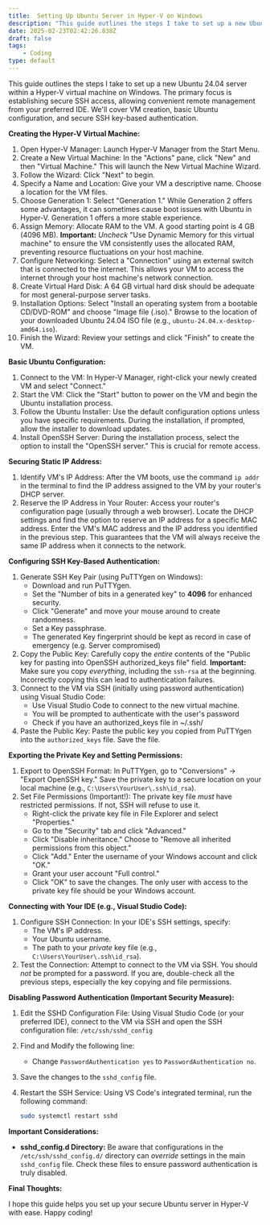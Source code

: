 ```yaml
---
title:  Setting Up Ubuntu Server in Hyper-V on Windows
description: "This guide outlines the steps I take to set up a new Ubuntu 24.04 server within a Hyper-V virtual machine on Windows. The primary focus is establishing secure SSH access, allowing convenient remote management from your preferred IDE. We'll cover VM creation, basic Ubuntu configuration, and secure SSH key-based authentication."
date: 2025-02-23T02:42:26.838Z
draft: false
tags:
    - Coding
type: default
---
```


This guide outlines the steps I take to set up a new Ubuntu 24.04 server within a Hyper-V virtual machine on Windows. The primary focus is establishing secure SSH access, allowing convenient remote management from your preferred IDE. We'll cover VM creation, basic Ubuntu configuration, and secure SSH key-based authentication.

**Creating the Hyper-V Virtual Machine:**

1.  Open Hyper-V Manager: Launch Hyper-V Manager from the Start Menu.
2.  Create a New Virtual Machine: In the "Actions" pane, click "New" and then "Virtual Machine." This will launch the New Virtual Machine Wizard.
3.  Follow the Wizard: Click "Next" to begin.
4.  Specify a Name and Location: Give your VM a descriptive name. Choose a location for the VM files.
5.  Choose Generation 1: Select "Generation 1." While Generation 2 offers some advantages, it can sometimes cause boot issues with Ubuntu in Hyper-V. Generation 1 offers a more stable experience.
6.  Assign Memory: Allocate RAM to the VM. A good starting point is 4 GB (4096 MB). **Important:** *Uncheck* "Use Dynamic Memory for this virtual machine" to ensure the VM consistently uses the allocated RAM, preventing resource fluctuations on your host machine.
7.  Configure Networking: Select a "Connection" using an external switch that is connected to the internet. This allows your VM to access the internet through your host machine's network connection.
8.  Create Virtual Hard Disk: A 64 GB virtual hard disk should be adequate for most general-purpose server tasks.
9.  Installation Options: Select "Install an operating system from a bootable CD/DVD-ROM" and choose "Image file (.iso)." Browse to the location of your downloaded Ubuntu 24.04 ISO file (e.g., `ubuntu-24.04.x-desktop-amd64.iso`).
10. Finish the Wizard: Review your settings and click "Finish" to create the VM.

**Basic Ubuntu Configuration:**

1.  Connect to the VM: In Hyper-V Manager, right-click your newly created VM and select "Connect."
2.  Start the VM: Click the "Start" button to power on the VM and begin the Ubuntu installation process.
3.  Follow the Ubuntu Installer: Use the default configuration options unless you have specific requirements. During the installation, if prompted, allow the installer to download updates.
4.  Install OpenSSH Server: During the installation process, select the option to install the "OpenSSH server." This is crucial for remote access.

**Securing Static IP Address:**

1.  Identify VM's IP Address: After the VM boots, use the command `ip addr` in the terminal to find the IP address assigned to the VM by your router's DHCP server.
2.  Reserve the IP Address in Your Router: Access your router's configuration page (usually through a web browser). Locate the DHCP settings and find the option to reserve an IP address for a specific MAC address. Enter the VM's MAC address and the IP address you identified in the previous step. This guarantees that the VM will always receive the same IP address when it connects to the network.

**Configuring SSH Key-Based Authentication:**

1.  Generate SSH Key Pair (using PuTTYgen on Windows):
    *   Download and run PuTTYgen.
    *   Set the "Number of bits in a generated key" to **4096** for enhanced security.
    *   Click "Generate" and move your mouse around to create randomness.
    *   Set a Key passphrase.
    *   The generated Key fingerprint should be kept as record in case of emergency (e.g. Server compromised)
2.  Copy the Public Key: Carefully copy the *entire* contents of the "Public key for pasting into OpenSSH authorized_keys file" field. **Important:** Make sure you copy *everything*, including the `ssh-rsa` at the beginning. Incorrectly copying this can lead to authentication failures.
3.  Connect to the VM via SSH (initially using password authentication) using Visual Studio Code:
    *   Use Visual Studio Code to connect to the new virtual machine.
    *   You will be prompted to authenticate with the user's password
    *   Check if you have an authorized_keys file in ~/.ssh/
4.  Paste the Public Key: Paste the public key you copied from PuTTYgen into the `authorized_keys` file. Save the file.

**Exporting the Private Key and Setting Permissions:**

1.  Export to OpenSSH Format: In PuTTYgen, go to "Conversions" -> "Export OpenSSH key." Save the private key to a secure location on your local machine (e.g., `C:\Users\YourUser\.ssh\id_rsa`).
2.  Set File Permissions (Important!): The private key file *must* have restricted permissions. If not, SSH will refuse to use it.
    *   Right-click the private key file in File Explorer and select "Properties."
    *   Go to the "Security" tab and click "Advanced."
    *   Click "Disable inheritance." Choose to "Remove all inherited permissions from this object."
    *   Click "Add." Enter the username of your Windows account and click "OK."
    *   Grant your user account "Full control."
    *   Click "OK" to save the changes. The only user with access to the private key file should be your Windows account.

**Connecting with Your IDE (e.g., Visual Studio Code):**

1.  Configure SSH Connection: In your IDE's SSH settings, specify:
    *   The VM's IP address.
    *   Your Ubuntu username.
    *   The path to your *private* key file (e.g., `C:\Users\YourUser\.ssh\id_rsa`).
2.  Test the Connection: Attempt to connect to the VM via SSH. You should *not* be prompted for a password. If you are, double-check all the previous steps, especially the key copying and file permissions.

**Disabling Password Authentication (Important Security Measure):**

1.  Edit the SSHD Configuration File: Using Visual Studio Code (or your preferred IDE), connect to the VM via SSH and open the SSH configuration file: `/etc/ssh/sshd_config`

2.  Find and Modify the following line:

    *   Change `PasswordAuthentication yes` to `PasswordAuthentication no`.
3.  Save the changes to the `sshd_config` file.
4.  Restart the SSH Service: Using VS Code's integrated terminal, run the following command:

    ```bash
    sudo systemctl restart sshd
    ```

**Important Considerations:**

*   **sshd_config.d Directory:** Be aware that configurations in the `/etc/ssh/sshd_config.d/` directory can *override* settings in the main `sshd_config` file. Check these files to ensure password authentication is truly disabled.

**Final Thoughts:**

I hope this guide helps you set up your secure Ubuntu server in Hyper-V with ease. Happy coding!
